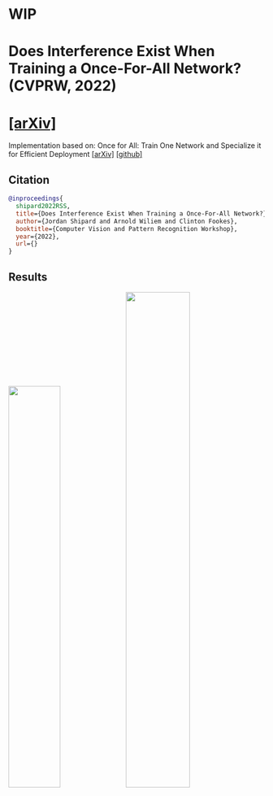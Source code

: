 # WIP
# Does Interference Exist When Training a Once-For-All Network? (CVPRW, 2022)
# [[arXiv]]()
Implementation based on:
Once for All: Train One Network and Specialize it for Efficient Deployment [[arXiv]](https://arxiv.org/abs/1908.09791) [[github]](https://github.com/mit-han-lab/once-for-all)


## Citation
```BibTex
@inproceedings{
  shipard2022RSS,
  title={Does Interference Exist When Training a Once-For-All Network?},
  author={Jordan Shipard and Arnold Wiliem and Clinton Fookes},
  booktitle={Computer Vision and Pattern Recognition Workshop},
  year={2022},
  url={}
}
```

## Results
<img src="https://github.com/Jordan-HS/RSS-Interference-CVPRW2022/blob/main/figures/Training_speedup.png" width="45%" /> <img src="https://github.com/Jordan-HS/RSS-Interference-CVPRW2022/blob/main/figures/CIFAR100_Pop_performance_annotated.png" width="50%" />
